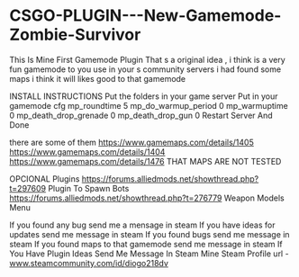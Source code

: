 # CSGO-PLUGIN---New-Gamemode-Zombie-Survivor
This Is Mine First Gamemode Plugin
That s a original  idea , i think is a very fun gamemode to you use in your s community servers
i had found some maps i think it will likes good to that gamemode

INSTALL INSTRUCTIONS
Put the folders in your game server
Put in your gamemode cfg
mp_roundtime 5
mp_do_warmup_period 0
mp_warmuptime 0
mp_death_drop_grenade 0
mp_death_drop_gun 0
Restart Server And Done

there are some of them
https://www.gamemaps.com/details/1405
https://www.gamemaps.com/details/1404
https://www.gamemaps.com/details/1476
THAT MAPS ARE NOT TESTED 

OPCIONAL Plugins
https://forums.alliedmods.net/showthread.php?t=297609 Plugin To Spawn Bots
https://forums.alliedmods.net/showthread.php?t=276779 Weapon Models Menu

If you found any bug send me a mensage in steam
If you have ideas for updates send me message in steam
If you found bugs send me message in steam
If you found maps to that gamemode send me message in steam
If You Have Plugin Ideas Send Me Message In Steam
Mine Steam Profile url - www.steamcommunity.com/id/diogo218dv
